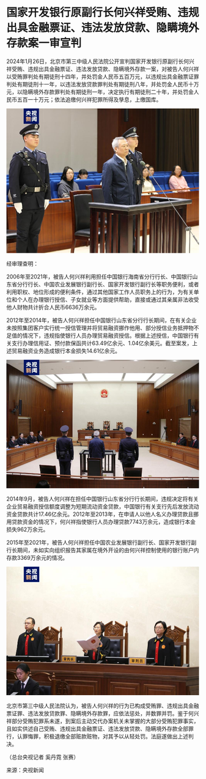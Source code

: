 # 国家开发银行原副行长何兴祥受贿、违规出具金融票证、违法发放贷款、隐瞒境外存款案一审宣判

2024年1月26日，北京市第三中级人民法院公开宣判国家开发银行原副行长何兴祥受贿、违规出具金融票证、违法发放贷款、隐瞒境外存款一案，对被告人何兴祥以受贿罪判处有期徒刑十四年，并处罚金人民币五百万元，以违规出具金融票证罪判处有期徒刑十一年，以违法发放贷款罪判处有期徒刑八年，并处罚金人民币十万元，以隐瞒境外存款罪判处有期徒刑一年，决定执行有期徒刑二十年，并处罚金人民币五百一十万元；依法追缴何兴祥犯罪所得及孳息，上缴国库。

![a83106fc1eb0a38c8b2cffa12b053741.jpg](https://raw.githubusercontent.com/qqhsx/qqnews_image/main/2024/01/26/国家开发银行原副行长何兴祥受贿、违规出具金融票证、违法发放贷款、隐瞒境外存款案一审宣判/a83106fc1eb0a38c8b2cffa12b053741.jpg)

经审理查明：

2006年至2021年，被告人何兴祥利用担任中国银行海南省分行行长、中国银行山东省分行行长、中国农业发展银行副行长、国家开发银行副行长等职务便利，或者利用职权、地位形成的便利条件，通过其他国家工作人员职务上的行为，为有关单位和个人在办理银行授信、子女就业等方面提供帮助，直接或通过其亲属非法收受他人财物共计折合人民币6636万余元。

2012年至2014年，被告人何兴祥担任中国银行山东省分行行长期间，在有关企业未按照集团客户实行统一授信管理并将贸易融资挪作他用、部分授信业务抵押物不足值的情况下，违规指使银行人员办理贸易融资授信。根据上述授信，中国银行有关支行办理信用证、预付款保函共计63.49亿余元、1.04亿余美元。截至案发，上述贸易融资业务造成银行本金损失14.61亿余元。

![342131e4d4ada487dd82e38a2c20e7ce.jpg](https://raw.githubusercontent.com/qqhsx/qqnews_image/main/2024/01/26/国家开发银行原副行长何兴祥受贿、违规出具金融票证、违法发放贷款、隐瞒境外存款案一审宣判/342131e4d4ada487dd82e38a2c20e7ce.jpg)

2014年9月，被告人何兴祥在担任中国银行山东省分行行长期间，违规决定将有关企业贸易融资授信额度调整为短期流动资金贷款，中国银行有关支行先后发放流动资金贷款共计17.46亿余元。2012年至2013年，在申请人以他人名义办理贷款且挪用贷款资金的情况下，何兴祥指使银行人员办理贷款7743万余元，造成银行本金损失962万余元。

2015年至2021年，被告人何兴祥担任中国农业发展银行副行长、国家开发银行副行长期间，未如实向组织报告其家属在境外开设的由何兴祥控制使用的银行账户内存款3369万余元的情况。

![d9db4f78f37ce42686afbe4651abd538.jpg](https://raw.githubusercontent.com/qqhsx/qqnews_image/main/2024/01/26/国家开发银行原副行长何兴祥受贿、违规出具金融票证、违法发放贷款、隐瞒境外存款案一审宣判/d9db4f78f37ce42686afbe4651abd538.jpg)

北京市第三中级人民法院认为，被告人何兴祥的行为已构成受贿罪、违规出具金融票证罪、违法发放贷款罪、隐瞒境外存款罪，应依法惩处，并数罪并罚。鉴于何兴祥部分受贿犯罪系未遂，到案后主动交代办案机关未掌握的大部分受贿犯罪事实，且如实供述自己受贿、违规出具金融票证、违法发放贷款、隐瞒境外存款全部罪行，认罪悔罪，积极退缴全部赃款赃物，对其予以从轻处罚。法庭遂做出上述判决。

（总台央视记者 奚丹霓 张赛）

来源：央视新闻

